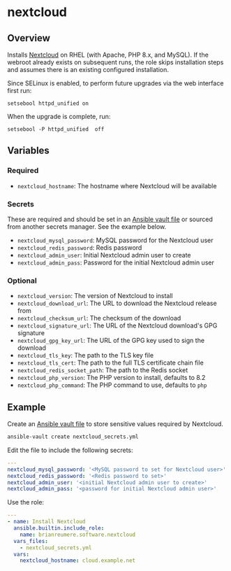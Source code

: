 # nextcloud

## Overview

Installs [Nextcloud](https://docs.nextcloud.com/server/latest/admin_manual/) on RHEL (with Apache, PHP 8.x, and MySQL). If the webroot already exists on subsequent runs, the role skips installation steps and assumes there is an existing configured installation.

Since SELinux is enabled, to perform future upgrades via the web interface first run:

```
setsebool httpd_unified on
```

When the upgrade is complete, run:

```
setsebool -P httpd_unified  off
```

## Variables

### Required

- `nextcloud_hostname`: The hostname where Nextcloud will be available

### Secrets

These are required and should be set in an [Ansible vault file](https://docs.ansible.com/ansible/latest/vault_guide/vault_encrypting_content.html#encrypting-files-with-ansible-vault) or sourced from another secrets manager. See the example below.

- `nextcloud_mysql_password`: MySQL password for the Nextcloud user
- `nextcloud_redis_password`: Redis password
- `nextcloud_admin_user`: Initial Nextcloud admin user to create
- `nextcloud_admin_pass`: Password for the initial Nextcloud admin user

### Optional

- `nextcloud_version`: The version of Nextcloud to install
- `nextcloud_download_url`: The URL to download the Nextcloud release from
- `nextcloud_checksum_url`: The checksum of the download
- `nextcloud_signature_url`: The URL of the Nextcloud download's GPG signature
- `nextcloud_gpg_key_url`: The URL of the GPG key used to sign the download
- `nextcloud_tls_key`: The path to the TLS key file
- `nextcloud_tls_cert`: The path to the full TLS certificate chain file
- `nextcloud_redis_socket_path`: The path to the Redis socket
- `nextcloud_php_version`: The PHP version to install, defaults to 8.2
- `nextcloud_php_command`: The PHP command to use, defaults to `php`

## Example

Create an [Ansible vault file](https://docs.ansible.com/ansible/latest/vault_guide/vault_encrypting_content.html#encrypting-files-with-ansible-vault) to store sensitive values required by Nextcloud.

```sh
ansible-vault create nextcloud_secrets.yml
```

Edit the file to include the following secrets:

```yaml
---
nextcloud_mysql_password: '<MySQL password to set for Nextcloud user>'
nextcloud_redis_password: '<Redis password to set>'
nextcloud_admin_user: '<initial Nextcloud admin user to create>'
nextcloud_admin_pass: '<password for initial Nextcloud admin user>'
```

Use the role:

```yaml
---
- name: Install Nextcloud
  ansible.builtin.include_role:
    name: brianreumere.software.nextcloud
  vars_files:
    - nextcloud_secrets.yml
  vars:
    nextcloud_hostname: cloud.example.net
```
